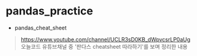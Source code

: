 # pandas_practice

* pandas_cheat_sheet
> https://www.youtube.com/channel/UCLR3sD0KB_dWpvcsrLP0aUg<br>
> 오늘코드 유튜브채널 중 '판다스 cheatsheet 따라하기'를 보며 정리한 내용
